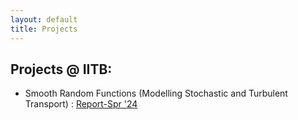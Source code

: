 ```yaml
---
layout: default
title: Projects
---
```


## Projects @ IITB:
 - Smooth Random Functions (Modelling Stochastic and Turbulent Transport) : [Report-Spr '24](https://github.com/AnuragPendse/Project-report-Repo/blob/main/CL677%20Project.pdf)





